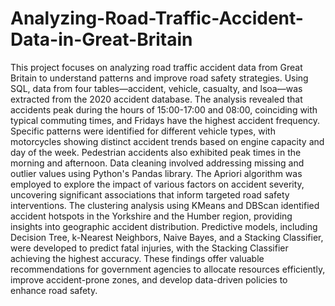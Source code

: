 # Analyzing-Road-Traffic-Accident-Data-in-Great-Britain

This project focuses on analyzing road traffic accident data from Great Britain to understand patterns and improve road safety strategies. Using SQL, data from four tables—accident, vehicle, casualty, and lsoa—was extracted from the 2020 accident database. The analysis revealed that accidents peak during the hours of 15:00-17:00 and 08:00, coinciding with typical commuting times, and Fridays have the highest accident frequency. Specific patterns were identified for different vehicle types, with motorcycles showing distinct accident trends based on engine capacity and day of the week. Pedestrian accidents also exhibited peak times in the morning and afternoon. Data cleaning involved addressing missing and outlier values using Python's Pandas library. The Apriori algorithm was employed to explore the impact of various factors on accident severity, uncovering significant associations that inform targeted road safety interventions. The clustering analysis using KMeans and DBScan identified accident hotspots in the Yorkshire and the Humber region, providing insights into geographic accident distribution. Predictive models, including Decision Tree, k-Nearest Neighbors, Naive Bayes, and a Stacking Classifier, were developed to predict fatal injuries, with the Stacking Classifier achieving the highest accuracy. These findings offer valuable recommendations for government agencies to allocate resources efficiently, improve accident-prone zones, and develop data-driven policies to enhance road safety.
